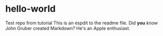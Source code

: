 # hello-world
Test repo from tutorial
This is an espdit to the readme file.
Did **you** _know_ John Gruber created Markdown? He's an Apple enthusiast.
